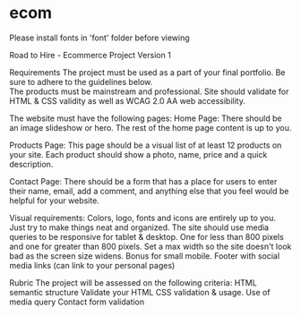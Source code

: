 # ecom

Please install fonts in 'font' folder before viewing

Road to Hire - Ecommerce Project Version 1

Requirements
The project must be used as a part of your final portfolio. Be sure to adhere to the guidelines below.  
The products must be mainstream and professional.
Site should validate for HTML & CSS validity as well as WCAG 2.0 AA web accessibility.

The website must have the following pages:
Home Page: There should be an image slideshow or hero. The rest of the home page content is up to you.

Products Page: This page should be a visual list of at least 12 products on your site. Each product should show a photo, name, price and a quick description.

Contact Page: There should be a form that has a place for users to enter their name, email, add a comment, and anything else that you feel would be helpful for your website.

Visual requirements:
Colors, logo, fonts and icons are entirely up to you. Just try to make things neat and organized.
The site should use media queries to be responsive for tablet & desktop. One for less than 800 pixels and one for greater than 800 pixels. Set a max width so the site doesn't look bad as the screen size widens. Bonus for small mobile.
Footer with social media links (can link to your personal pages)

Rubric
The project will be assessed on the following criteria:
HTML semantic structure
Validate your HTML
CSS validation & usage.
Use of media query
Contact form validation
